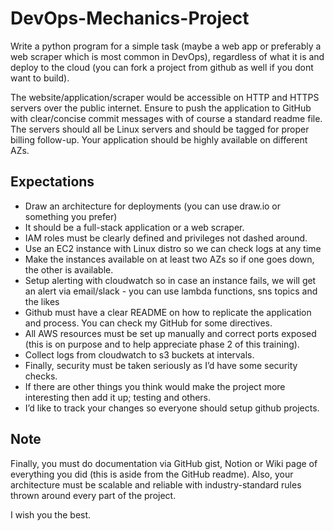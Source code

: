 # DevOps-Mechanics-Project

Write a python program for a simple task (maybe a web app or preferably a web scraper which is most common in DevOps), regardless of what it is and deploy to the cloud (you can fork a project from github as well if you dont want to build). 

The website/application/scraper would be accessible on HTTP and HTTPS servers over the public internet. Ensure to push the application to GitHub with clear/concise commit messages with of course a standard readme file. The servers should all be Linux servers and should be tagged for proper billing follow-up. Your application should be highly available on different AZs. 

## Expectations

- Draw an architecture for deployments (you can use draw.io or something you prefer)
- It should be a full-stack application or a web scraper.
- IAM roles must be clearly defined and privileges not dashed around. 
- Use an EC2 instance with Linux distro so we can check logs at any time 
- Make the instances available on at least two AZs so if one goes down, the other is available.
- Setup alerting with cloudwatch so in case an instance fails, we will get an alert via email/slack - you can use lambda functions, sns topics and the likes
- Github must have a clear README on how to replicate the application and process. You can check my GitHub for some directives.
- All AWS resources must be set up manually and correct ports exposed (this is on purpose and to help appreciate phase 2 of this training).
- Collect logs from cloudwatch to s3 buckets at intervals.
- Finally, security must be taken seriously as I’d have some security checks. 
- If there are other things you think would make the project more interesting then add it up; testing and others.  
- I’d like to track your changes so everyone should setup github projects. 

## Note

Finally, you must do documentation via GitHub gist, Notion or Wiki page of everything you did (this is aside from the GitHub readme). Also, your architecture must be scalable and reliable with industry-standard rules thrown around every part of the project. 

I wish you the best. 
